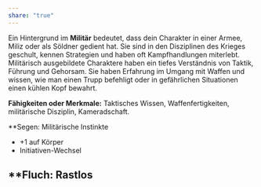 ```yaml
---
share: "true"
---
```

Ein Hintergrund im **Militär** bedeutet, dass dein Charakter in einer Armee, Miliz oder als Söldner gedient hat. Sie sind in den Disziplinen des Krieges geschult, kennen Strategien und haben oft Kampfhandlungen miterlebt. Militärisch ausgebildete Charaktere haben ein tiefes Verständnis von Taktik, Führung und Gehorsam. Sie haben Erfahrung im Umgang mit Waffen und wissen, wie man einen Trupp befehligt oder in gefährlichen Situationen einen kühlen Kopf bewahrt.  
  
**Fähigkeiten oder Merkmale:** Taktisches Wissen, Waffenfertigkeiten, militärische Disziplin, Kameradschaft.  
  
**Segen: Militärische Instinkte   
- +1 auf Körper  
- Initiativen-Wechsel  
  
**Fluch: Rastlos  
- 